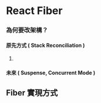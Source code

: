 
# React Fiber

### 為何要改架構？

#### 原先方式 ( Stack Reconciliation )
1. 
#### 未來 ( Suspense, Concurrent Mode )

## Fiber 實現方式
  
<!--stackedit_data:
eyJoaXN0b3J5IjpbLTE1OTE5Mzk0MjksODY1MzMzMTk1XX0=
-->